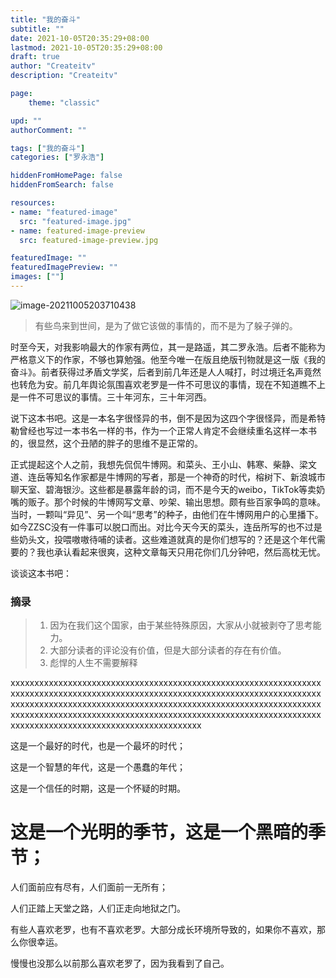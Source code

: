 ```yaml
---
title: "我的奋斗"
subtitle: ""
date: 2021-10-05T20:35:29+08:00
lastmod: 2021-10-05T20:35:29+08:00
draft: true
author: "Createitv"
description: "Createitv"

page:
    theme: "classic"

upd: ""
authorComment: ""

tags: ["我的奋斗"]
categories: ["罗永浩"]

hiddenFromHomePage: false
hiddenFromSearch: false

resources:
- name: "featured-image"
  src: "featured-image.jpg"
- name: featured-image-preview
  src: featured-image-preview.jpg

featuredImage: ""
featuredImagePreview: ""
images: [""]
---
```




![image-20211005203710438](https://typora-1300715298.cos.ap-shanghai.myqcloud.com/uPic/image-20211005203710438.png)

> 有些鸟来到世间，是为了做它该做的事情的，而不是为了躲子弹的。

时至今天，对我影响最大的作家有两位，其一是路遥，其二罗永浩。后者不能称为严格意义下的作家，不够也算勉强。他至今唯一在版且绝版刊物就是这一版《我的奋斗》。前者获得过矛盾文学奖，后者到前几年还是人人喊打，时过境迁名声竟然也转危为安。前几年舆论氛围喜欢老罗是一件不可思议的事情，现在不知道瞧不上是一件不可思议的事情。三十年河东，三十年河西。

说下这本书吧。这是一本名字很怪异的书，倒不是因为这四个字很怪异，而是希特勒曾经也写过一本书名一样的书，作为一个正常人肯定不会继续重名这样一本书的，很显然，这个丑陋的胖子的思维不是正常的。

正式提起这个人之前，我想先侃侃牛博网。和菜头、王小山、韩寒、柴静、梁文道、连岳等知名作家都是牛博网的写者，那是一个神奇的时代，榕树下、新浪城市聊天室、碧海银沙。这些都是暴露年龄的词，而不是今天的weibo，TikTok等卖奶嘴的贩子。那个时候的牛博网写文章、吵架、输出思想。颇有些百家争鸣的意味。当时，一颗叫“异见”、另一个叫“思考”的种子，由他们在牛博网用户的心里播下。如今ZZSC没有一件事可以脱口而出。对比今天今天的菜头，连岳所写的也不过是些奶头文，投喂嗷嗷待哺的读者。这些难道就真的是你们想写的？还是这个年代需要的？我也承认看起来很爽，这种文章每天只用花你们几分钟吧，然后高枕无忧。

谈谈这本书吧：

### 摘录

> 1. 因为在我们这个国家，由于某些特殊原因，大家从小就被剥夺了思考能力。
> 2. 大部分读者的评论没有价值，但是大部分读者的存在有价值。
> 3. 彪悍的人生不需要解释

xxxxxxxxxxxxxxxxxxxxxxxxxxxxxxxxxxxxxxxxxxxxxxxxxxxxxxxxxxxxxxxxxxxxxxxxxxxxxxxxxxxxxxxxxxxxxxxxxxxxxxxxxxxxxxxxxxxxxxxxxxxxxxxxxxxxxxxxxxxxxxxxxxxxxxxxxxxxxxxxxxxxxxxxxxxxxxxxxxxxxxxxxxxxxxxxxxxxxxxxxxxxxxxxxxxxxxxxxxxxxxxxxxxxxxxxxxxxxxxxxxxxxxxxxxxxxxxxxxxxxxxxxxxxxxxxxxxxxxxxxxxxxxxxxxxxxxxxxxxx

 这是一个最好的时代，也是一个最坏的时代；

这是一个智慧的年代，这是一个愚蠢的年代；

这是一个信任的时期，这是一个怀疑的时期。

# 这是一个光明的季节，这是一个黑暗的季节；

人们面前应有尽有，人们面前一无所有；

人们正踏上天堂之路，人们正走向地狱之门。



有些人喜欢老罗，也有不喜欢老罗。大部分成长环境所导致的，如果你不喜欢，那么你很幸运。

慢慢也没那么以前那么喜欢老罗了，因为我看到了自己。
